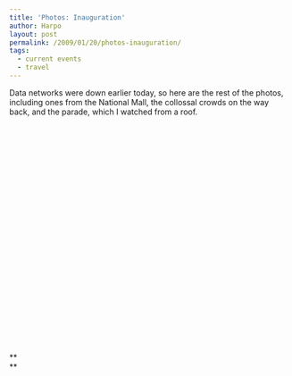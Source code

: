 ```yaml
---
title: 'Photos: Inauguration'
author: Harpo
layout: post
permalink: /2009/01/20/photos-inauguration/
tags:
  - current events
  - travel
---
```

Data networks were down earlier today, so here are the rest of the photos, including ones from the National Mall, the collossal crowds on the way back, and the parade, which I watched from a roof.

<div id='gallery-6' class='gallery galleryid-900 gallery-columns-5 gallery-size-thumbnail'>
  <dl class='gallery-item'>
    <dt class='gallery-icon '>
      <a href='http://harpojaeger.github.io/media/wp-content/uploads/2009/01/l-640-480-80f952bc-1abe-4250-b282-543088d14e96.jpeg'><img width="1" height="1" src="http://harpojaeger.github.io/media/wp-content/uploads/2009/01/l-640-480-80f952bc-1abe-4250-b282-543088d14e96.jpeg" class="attachment-thumbnail" alt="l-640-480-80f952bc-1abe-4250-b282-543088d14e96.jpeg" /></a>
    </dt>
  </dl>
  
  <dl class='gallery-item'>
    <dt class='gallery-icon '>
      <a href='http://harpojaeger.github.io/media/wp-content/uploads/2009/01/l-640-480-f56e18a4-f70f-487a-bddc-19741d9c5662.jpeg'><img width="1" height="1" src="http://harpojaeger.github.io/media/wp-content/uploads/2009/01/l-640-480-f56e18a4-f70f-487a-bddc-19741d9c5662.jpeg" class="attachment-thumbnail" alt="l-640-480-f56e18a4-f70f-487a-bddc-19741d9c5662.jpeg" /></a>
    </dt>
  </dl>
  
  <dl class='gallery-item'>
    <dt class='gallery-icon '>
      <a href='http://harpojaeger.github.io/media/wp-content/uploads/2009/01/l-640-480-7cf44762-fc94-4767-a767-01e1fd21dd8e.jpeg'><img width="1" height="1" src="http://harpojaeger.github.io/media/wp-content/uploads/2009/01/l-640-480-7cf44762-fc94-4767-a767-01e1fd21dd8e.jpeg" class="attachment-thumbnail" alt="l-640-480-7cf44762-fc94-4767-a767-01e1fd21dd8e.jpeg" /></a>
    </dt>
  </dl>
  
  <dl class='gallery-item'>
    <dt class='gallery-icon '>
      <a href='http://harpojaeger.github.io/media/wp-content/uploads/2009/01/l-640-480-ae64cff6-94fc-4da2-946b-a96c2c44aff6.jpeg'><img width="1" height="1" src="http://harpojaeger.github.io/media/wp-content/uploads/2009/01/l-640-480-ae64cff6-94fc-4da2-946b-a96c2c44aff6.jpeg" class="attachment-thumbnail" alt="l-640-480-ae64cff6-94fc-4da2-946b-a96c2c44aff6.jpeg" /></a>
    </dt>
  </dl>
  
  <dl class='gallery-item'>
    <dt class='gallery-icon '>
      <a href='http://harpojaeger.github.io/media/wp-content/uploads/2009/01/l-640-480-e92dfb91-26fa-4655-9efa-56026e89d2b0.jpeg'><img width="1" height="1" src="http://harpojaeger.github.io/media/wp-content/uploads/2009/01/l-640-480-e92dfb91-26fa-4655-9efa-56026e89d2b0.jpeg" class="attachment-thumbnail" alt="l-640-480-e92dfb91-26fa-4655-9efa-56026e89d2b0.jpeg" /></a>
    </dt>
  </dl>
  
  <br style="clear: both" /><dl class='gallery-item'>
    <dt class='gallery-icon '>
      <a href='http://harpojaeger.github.io/media/wp-content/uploads/2009/01/l-640-480-7c74ef16-4b9e-44be-babe-2955fa45f342.jpeg'><img width="1" height="1" src="http://harpojaeger.github.io/media/wp-content/uploads/2009/01/l-640-480-7c74ef16-4b9e-44be-babe-2955fa45f342.jpeg" class="attachment-thumbnail" alt="l-640-480-7c74ef16-4b9e-44be-babe-2955fa45f342.jpeg" /></a>
    </dt>
  </dl>
  
  <dl class='gallery-item'>
    <dt class='gallery-icon '>
      <a href='http://harpojaeger.github.io/media/wp-content/uploads/2009/01/l-640-480-79fc292f-ba33-4887-8b70-02a9d515c11d.jpeg'><img width="1" height="1" src="http://harpojaeger.github.io/media/wp-content/uploads/2009/01/l-640-480-79fc292f-ba33-4887-8b70-02a9d515c11d.jpeg" class="attachment-thumbnail" alt="l-640-480-79fc292f-ba33-4887-8b70-02a9d515c11d.jpeg" /></a>
    </dt>
  </dl>
  
  <dl class='gallery-item'>
    <dt class='gallery-icon '>
      <a href='http://harpojaeger.github.io/media/wp-content/uploads/2009/01/l-640-480-8f0878e4-1259-410f-97ea-c8ae51e04224.jpeg'><img width="1" height="1" src="http://harpojaeger.github.io/media/wp-content/uploads/2009/01/l-640-480-8f0878e4-1259-410f-97ea-c8ae51e04224.jpeg" class="attachment-thumbnail" alt="l-640-480-8f0878e4-1259-410f-97ea-c8ae51e04224.jpeg" /></a>
    </dt>
  </dl>
  
  <dl class='gallery-item'>
    <dt class='gallery-icon '>
      <a href='http://harpojaeger.github.io/media/wp-content/uploads/2009/01/l-640-480-9e69be07-1792-43d4-83b9-d75d4651f4de.jpeg'><img width="1" height="1" src="http://harpojaeger.github.io/media/wp-content/uploads/2009/01/l-640-480-9e69be07-1792-43d4-83b9-d75d4651f4de.jpeg" class="attachment-thumbnail" alt="l-640-480-9e69be07-1792-43d4-83b9-d75d4651f4de.jpeg" /></a>
    </dt>
  </dl>
  
  <dl class='gallery-item'>
    <dt class='gallery-icon '>
      <a href='http://harpojaeger.github.io/media/wp-content/uploads/2009/01/l-640-480-a26e0c02-21e7-4188-b7a3-88db0e877e33.jpeg'><img width="1" height="1" src="http://harpojaeger.github.io/media/wp-content/uploads/2009/01/l-640-480-a26e0c02-21e7-4188-b7a3-88db0e877e33.jpeg" class="attachment-thumbnail" alt="l-640-480-a26e0c02-21e7-4188-b7a3-88db0e877e33.jpeg" /></a>
    </dt>
  </dl>
  
  <br style="clear: both" /><dl class='gallery-item'>
    <dt class='gallery-icon '>
      <a href='http://harpojaeger.github.io/media/wp-content/uploads/2009/01/l-640-480-ef8a3cc6-2d91-4f68-964a-bfafeec9c6e1.jpeg'><img width="1" height="1" src="http://harpojaeger.github.io/media/wp-content/uploads/2009/01/l-640-480-ef8a3cc6-2d91-4f68-964a-bfafeec9c6e1.jpeg" class="attachment-thumbnail" alt="l-640-480-ef8a3cc6-2d91-4f68-964a-bfafeec9c6e1.jpeg" /></a>
    </dt>
  </dl>
  
  <dl class='gallery-item'>
    <dt class='gallery-icon '>
      <a href='http://harpojaeger.github.io/media/wp-content/uploads/2009/01/l-640-480-d38e4053-072d-4449-8c12-33685b9326be.jpeg'><img width="1" height="1" src="http://harpojaeger.github.io/media/wp-content/uploads/2009/01/l-640-480-d38e4053-072d-4449-8c12-33685b9326be.jpeg" class="attachment-thumbnail" alt="l-640-480-d38e4053-072d-4449-8c12-33685b9326be.jpeg" /></a>
    </dt>
  </dl>
  
  <dl class='gallery-item'>
    <dt class='gallery-icon '>
      <a href='http://harpojaeger.github.io/media/wp-content/uploads/2009/01/l-640-480-f535c405-8757-4965-94bb-b560a31bfdd0.jpeg'><img width="1" height="1" src="http://harpojaeger.github.io/media/wp-content/uploads/2009/01/l-640-480-f535c405-8757-4965-94bb-b560a31bfdd0.jpeg" class="attachment-thumbnail" alt="l-640-480-f535c405-8757-4965-94bb-b560a31bfdd0.jpeg" /></a>
    </dt>
  </dl>
  
  <dl class='gallery-item'>
    <dt class='gallery-icon '>
      <a href='http://harpojaeger.github.io/media/wp-content/uploads/2009/01/p-640-480-9850e545-5a2d-4de3-a1ef-bc4ac8bbc055.jpeg'><img width="1" height="1" src="http://harpojaeger.github.io/media/wp-content/uploads/2009/01/p-640-480-9850e545-5a2d-4de3-a1ef-bc4ac8bbc055.jpeg" class="attachment-thumbnail" alt="p-640-480-9850e545-5a2d-4de3-a1ef-bc4ac8bbc055.jpeg" /></a>
    </dt>
  </dl>
  
  <dl class='gallery-item'>
    <dt class='gallery-icon '>
      <a href='http://harpojaeger.github.io/media/wp-content/uploads/2009/01/p-640-480-c7768404-6a56-4605-ba9e-a8f37f852eeb.jpeg'><img width="1" height="1" src="http://harpojaeger.github.io/media/wp-content/uploads/2009/01/p-640-480-c7768404-6a56-4605-ba9e-a8f37f852eeb.jpeg" class="attachment-thumbnail" alt="p-640-480-c7768404-6a56-4605-ba9e-a8f37f852eeb.jpeg" /></a>
    </dt>
  </dl>
  
  <br style="clear: both" /><dl class='gallery-item'>
    <dt class='gallery-icon '>
      <a href='http://harpojaeger.github.io/media/wp-content/uploads/2009/01/p-640-480-13425e6e-8e22-4ed7-88bc-67a0aaba94cf.jpeg'><img width="1" height="1" src="http://harpojaeger.github.io/media/wp-content/uploads/2009/01/p-640-480-13425e6e-8e22-4ed7-88bc-67a0aaba94cf.jpeg" class="attachment-thumbnail" alt="p-640-480-13425e6e-8e22-4ed7-88bc-67a0aaba94cf.jpeg" /></a>
    </dt>
  </dl>
  
  <dl class='gallery-item'>
    <dt class='gallery-icon '>
      <a href='http://harpojaeger.github.io/media/wp-content/uploads/2009/01/l-640-480-b5acdcb9-54db-4424-9dc3-ef4541e40020.jpeg'><img width="1" height="1" src="http://harpojaeger.github.io/media/wp-content/uploads/2009/01/l-640-480-b5acdcb9-54db-4424-9dc3-ef4541e40020.jpeg" class="attachment-thumbnail" alt="l-640-480-b5acdcb9-54db-4424-9dc3-ef4541e40020.jpeg" /></a>
    </dt>
  </dl>
  
  <dl class='gallery-item'>
    <dt class='gallery-icon '>
      <a href='http://harpojaeger.github.io/media/wp-content/uploads/2009/01/l-640-480-607c3a11-e82b-404e-b540-3d31de6a79f4.jpeg'><img width="1" height="1" src="http://harpojaeger.github.io/media/wp-content/uploads/2009/01/l-640-480-607c3a11-e82b-404e-b540-3d31de6a79f4.jpeg" class="attachment-thumbnail" alt="l-640-480-607c3a11-e82b-404e-b540-3d31de6a79f4.jpeg" /></a>
    </dt>
  </dl>
  
  <dl class='gallery-item'>
    <dt class='gallery-icon '>
      <a href='http://harpojaeger.github.io/media/wp-content/uploads/2009/01/l-640-480-1ec58cd0-f22c-4ca9-a178-f7180c7afdf5.jpeg'><img width="1" height="1" src="http://harpojaeger.github.io/media/wp-content/uploads/2009/01/l-640-480-1ec58cd0-f22c-4ca9-a178-f7180c7afdf5.jpeg" class="attachment-thumbnail" alt="l-640-480-1ec58cd0-f22c-4ca9-a178-f7180c7afdf5.jpeg" /></a>
    </dt>
  </dl>
  
  <br style='clear: both' />
</div>

**  
**